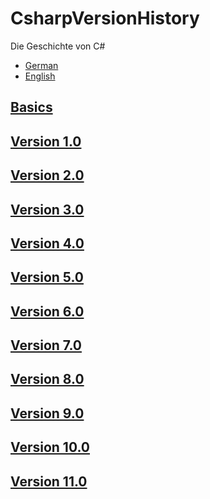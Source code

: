 # CsharpVersionHistory
Die Geschichte von C#

- [German](https://learn.microsoft.com/de-de/dotnet/csharp/whats-new/csharp-version-history?source=recommendations)
- [English](https://learn.microsoft.com/en-us/dotnet/csharp/whats-new/csharp-version-history?source=recommendations)

## [Basics](Basics/README.md)

## [Version 1.0](Version1.0/README.md)

## [Version 2.0](Version2.0/README.md)

## [Version 3.0](Version3.0/README.md)

## [Version 4.0](Version4.0/README.md)

## [Version 5.0](Version5.0/README.md)

## [Version 6.0](Version6.0/README.md)

## [Version 7.0](Version7.0/README.md)

## [Version 8.0](Version8.0/README.md)

## [Version 9.0](Version9.0/README.md)

## [Version 10.0](Version10.0/README.md)

## [Version 11.0](Version11.0/README.md)